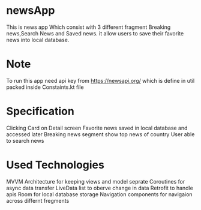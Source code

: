 # newsApp
This is news app Which consist with 3 different fragment Breaking news,Search News and Saved news. 
it allow users to save their favorite news into local database. 

# Note 
To run this app need api key from  https://newsapi.org/  which is define in util packed inside Constaints.kt file

# Specification
Clicking Card on Detail screen
Favorite news saved in local database and accessed later
Breaking news segment show top news of country
User able to search news

# Used Technologies
MVVM Architecture for keeping views and model seprate
Coroutines for async data transfer
LiveData list to oberve change in data
Retrofit to handle apis
Room for local database storage
Navigation components for navigaion across differnt fregments
